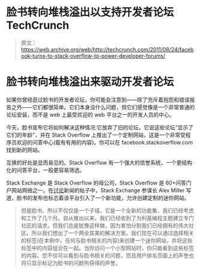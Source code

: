 # 脸书转向堆栈溢出以支持开发者论坛 TechCrunch

> 原文：<https://web.archive.org/web/http://techcrunch.com/2011/08/24/facebook-turns-to-stack-overflow-to-power-developer-forums/>

# 脸书转向堆栈溢出来驱动开发者论坛

如果你曾经逛过脸书的开发者论坛，你可能会注意到——除了充斥着抱怨和错误报告之外——它们都很简单。它们本身没什么问题，但它们感觉像是一个非常普通的论坛安装，而不是 web 上最受欢迎的 web 平台之一的开发人员的中心。

今天，脸书宣布它将如何解决这种情况:它放弃了旧的论坛，它说这些论坛“显示了它们的年龄”，并在 Stack Overflow 上推出了一个定制网站，这是一个非常受程序员欢迎的问答中心(载有有用的内容)。你可以在 facebook.stackoverflow.com 找到新的网站。

互换的好处是显而易见的。Stack Overflow 有一个强大的信誉系统，一个更结构化的问答平台，一般更容易筛选。

Stack Exchange 是 Stack Overflow 的母公司，Stack Overflow 是 60+问答门户网站网络之一。在[讨论](https://web.archive.org/web/20230203095324/http://blog.stackoverflow.com/2011/08/facebook-stackoverflow/)新闻的帖子中，Stack Exchange 参谋长 Alex Miller 写道，脸书的发布也标志着该平台引入了一个新功能，允许创建定制的迷你网站。

> 但是脸书。所以不仅仅是一个子域，它是一个全新的功能集，我们已经考虑和工作了几个月。自从推出以来，我们已经收到了为利基编程主题建立专门社区的请求，但我们总是犹豫这样做，因为害怕分割我们已经拥有的伟大社区。所以我们想出了一个两全其美的解决方案。我们现在可以通过选择相关的标签(在本例中，任何与脸书相关的内容)来创建一个迷你网站，并将这些标签中的内容组合在一起。当你访问一个小型网站时，你只能看到这些标签的内容。您不仅可以看到与脸书相关的问题，而且用户排名页面上的声誉也将只显示标记为脸书的问题所获得的声誉。